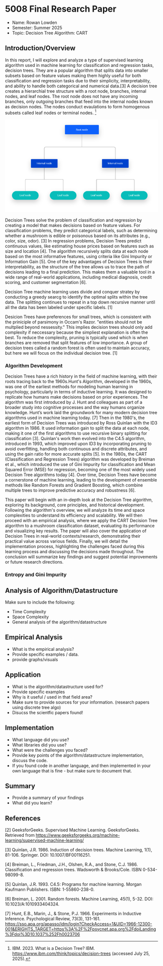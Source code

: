 # 5008 Final Research Paper
* Name: Rowan Lowden
* Semester: Summer 2025
* Topic: Decision Tree Algorithm: CART 

## Introduction/Overview

In this report, I will explore and analyze a type of supervised learning algorithm used in machine learning for classification and regression tasks, decision trees. They are a popular algorithm that splits data into smaller subsets based on feature values making them highly useful for both classification and regression tasks due to their simplicity, interpretability, and ability to handle both categorical and numerical data.[3] A decision tree creates a hierarchial tree structure with a root node, branches, internal nodes, and leaf nodes. The root node does not have any incoming branches, only outgoing branches that feed into the internal nodes known as decision nodes. The nodes conduct evaulations to form homogenous subsets called leaf nodes or terminal nodes.  [^1] 

![Decision Tree](./images/basic%20Decision%20tree.png)

Decision Trees solve the problem of classification and regression by creating a model that makes decisions based on feature values. For classification problems, they predict categorical labels, such as determining whether a mushroom is edible or poisonous based on its attributes (e.g., color, size, odor). [3] In regression problems, Decision Trees predict continuous values, like estimating house prices based on features such as size and location [4]. The algorithm recursively splits data at each node based on the most informative features, using criteria like Gini Impurity or Information Gain [5]. One of the key advantages of Decision Trees is their interpretability, as the structure of the tree allows us to trace the path of decisions leading to a final prediction. This makes them a valuable tool in a wide range of real-world applications, including medical diagnosis, credit scoring, and customer segmentation [6]. 


Decision Tree machine learning uses divide and conquer stratey by conducting a greedy searcg to identify the optimal splits within the tree data. The splitting continues to repeat in a top down recursive manner until all the data has been labeled under specific labels. [1]

Desicion Trees have preferences for small trees, which is consistent with the priniciple of parsimony in Occam's Razor. "entities should not be multplied beyond nessessity." This implies decision trees should only add complexity if neccessary because the simpliest explanation is often the best. To reduce the complexity, pruning is typically used which is when branches are removed that split features of low importance. A group of decision trees called a random forest is often used to maintain accuracy, but here we will focus on the individual decision tree. [1]

### Algorithm Development 

Decision Trees have a rich history in the field of machine learning, with their roots tracing back to the 1960s.Hunt's Algorithm, developed in the 1960s, was one of the earliest methods for modeling human learning in psychology, particularly in terms of inductive learning. It was designed to replicate how humans make decisions based on prior experiences. The algorithm was first introduced by J. Hunt and colleagues as part of a broader study into cognitive processes and the way humans organize knowledge. Hunt’s work laid the groundwork for many modern decision tree algorithms used in machine learning today. [7] Then in the 1980's, the earliest form of Decision Trees was introduced by Ross Quinlan with the ID3 algorithm in 1986. It used information gain to split the data at each node, making it one of the first algorithms to use recursive binary splitting for classification [3]. Quinlan's work then evolved into the C4.5 algorithm, introduced in 1993, which improved upon ID3 by incorporating pruning to avoid overfitting, handling both continuous and discrete attributes, and using the gain ratio for more accurate splits [5]. In the 1980s, the CART (Classification and Regression Trees) algorithm was developed by Breiman et al., which introduced the use of Gini Impurity for classification and Mean Squared Error (MSE) for regression, becoming one of the most widely used Decision Tree algorithms today [4]. Over time, Decision Trees have become a cornerstone of machine learning, leading to the development of ensemble methods like Random Forests and Gradient Boosting, which combine multiple trees to improve predictive accuracy and robustness [6].

This paper will begin with an in-depth look at the Decision Tree algorithm, exploring its background, core principles, and historical development. Following the algorithm's overview, we will analyze its time and space complexities to understand its efficiency and scalability. We will then proceed with an empirical analysis, where we apply the CART Decision Tree algorithm to a mushroom classification dataset, evaluating its performance and visualizing key results. The paper will also cover the application of Decision Trees in real-world contexts/research, demonstrating their practical value across various fields. Finally, we will detail the implementation process, highlighting the challenges faced during this learning process and discussing the decisions made throughout. The conclusion will summarize key findings and suggest potential improvements or future research directions.

### Entropy and Gini Impurity 

## Analysis of Algorithm/Datastructure
Make sure to include the following:
- Time Complexity
- Space Complexity
- General analysis of the algorithm/datastructure

## Empirical Analysis
- What is the empirical analysis?
- Provide specific examples / data.
- provide graphs/visuals


## Application
- What is the algorithm/datastructure used for?
- Provide specific examples
- Why is it useful / used in that field area?
- Make sure to provide sources for your information. (research papers using discrete tree algo)
- Disucss the scientfic papers found!


## Implementation
- What language did you use?
- What libraries did you use?
- What were the challenges you faced?
- Provide key points of the algorithm/datastructure implementation, discuss the code.
- If you found code in another language, and then implemented in your own language that is fine - but make sure to document that.


## Summary
- Provide a summary of your findings
- What did you learn?

## References 
[^1]: IBM. 2023. What is a Decision Tree? IBM. https://www.ibm.com/think/topics/decision-trees (accessed July 25, 2025).  

[2] GeeksforGeeks. Supervised Machine Learning. GeeksforGeeks. Retrieved from https://www.geeksforgeeks.org/machine-learning/supervised-machine-learning/

[3] Quinlan, J.R. 1986. Induction of decision trees. Machine Learning, 1(1), 81-106. Springer. DOI: 10.1007/BF00116251.

[4] Breiman, L., Friedman, J.H., Olshen, R.A., and Stone, C.J. 1986. Classification and regression trees. Wadsworth & Brooks/Cole. ISBN 0-534-98099-8.

[5] Quinlan, J.R. 1993. C4.5: Programs for machine learning. Morgan Kaufmann Publishers. ISBN: 1-55860-238-0.

[6] Breiman, L. 2001. Random forests. Machine Learning, 45(1), 5-32. DOI: 10.1023/A:1010933404324.

[7] Hunt, E.B., Marin, J., & Stone, P.J. 1966. Experiments in Inductive Inference. Psychological Review, 73(3), 131-161. https://sso.apa.org/apasso/idm/login?CheckAccess=1&UID=1966-12300-001&ERIGHTS_TARGET=https%3A%2F%2Fpsycnet.apa.org%2FdoiLanding%3Fdoi%3D10.1037%252Fh0023706
